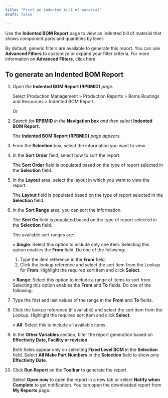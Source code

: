 ```yaml
---
title: "Print an indented bill of material"
draft: false

---
```


Use the **Indented BOM Report** page to view an indented bill of material that shows component parts and quantities by level.

By default, generic filters are available to generate this report. You can use **Advanced Filters** to customize or expand your filter criteria. For more information on **Advanced Filters**, click here.

## To generate an Indented BOM Report

1.  *Open the* **Indented BOM Report (RPBMID)** *page.*

    Select Production Management > Production Reports > Boms Routings and Resources > Indented BOM Report.

    Or

1.  *Search for* **RPBMID** *in the* **Navigation box** *and then select* **Indented BOM Report.**

    The **Indented BOM Report (RPBMID)** *page appears.*

2.  From the **Selection** box, select the information you want to view.
3.  In the **Sort Order** field, select how to sort the report.

    The **Sort Order** field is populated based on the type of report selected in the **Selection** field.

4.  In the **Layout** area, select the layout in which you want to view the report.

    The **Layout** field is populated based on the type of report selected in the **Selection** field.

5.  In the **Sort Range** area, you can sort the information.

    The **Sort On** field is populated based on the type of report selected in the **Selection** field.

    The available sort ranges are:

    » **Single**: Select this option to include only one item. Selecting this option enables the **From** field. Do one of the following:

    1.  Type the item reference in the **From** field.
    2.  Click the lookup reference and select the sort item from the Lookup for **From**. Highlight the required sort item and click **Select**.

    » **Range**: Select this option to include a range of items to sort from. Selecting this option enables the **From** and **To** fields. Do one of the following:

6.  Type the first and last values of the range in the **From** and **To** fields.
1.  Click the lookup reference (if available) and select the sort item from the Lookup. Highlight the required sort item and click **Select**.

    » **All**: Select this to include all available items.

2.  In the **Other Variables** section, filter the report generation based on **Effectivity Date, Facility or revision**.

    Both fields appear only on selecting **Fixed Level BOM** in the **Selection** field. Select **All Make Part Numbers** in the **Selection** field to show only **Effectivity Date**.

3.  Click **Run Report** on the **Toolbar** to generate the report.

    Select **Open now** to open the report in a new tab or select **Notify when Complete** to get notification. You can open the downloaded report from **My Reports** page.